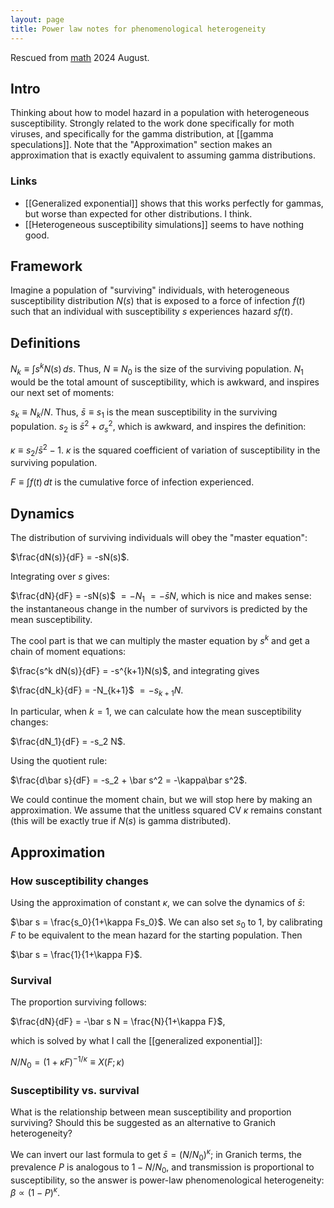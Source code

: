 ```yaml
---
layout: page
title: Power law notes for phenomenological heterogeneity
---
```


Rescued from [math](http://lalashan.mcmaster.ca/theobio/math/index.php/Heterogeneous_susceptibility) 2024 August.

## Intro 

Thinking about how to model hazard in a population with heterogeneous susceptibility.  Strongly related to the work done specifically for moth viruses, and specifically for the gamma distribution, at [[gamma speculations]].  Note that the "Approximation" section makes an approximation that is exactly equivalent to assuming gamma distributions.

### Links 

* [[Generalized exponential]] shows that this works perfectly for gammas, but worse than expected for other distributions.  I think.
* [[Heterogeneous susceptibility simulations]] seems to have nothing good.

## Framework 

Imagine a population of "surviving" individuals, with heterogeneous susceptibility distribution $N(s)$ that is exposed to a force of infection $f(t)$ such that an individual with susceptibility $s$ experiences hazard $s f(t)$.

## Definitions 

$N_k \equiv \int{s^k N(s)\,ds}$.  Thus, $N \equiv N_0$ is the size of the surviving population.  $N_1$ would be the total amount of susceptibility, which is awkward, and inspires our next set of moments:

$s_k \equiv N_k/N$.  Thus, $\bar s \equiv s_1$ is the mean susceptibility in the surviving population.  $s_2$ is $\bar s^2 + \sigma_s^2$, which is awkward, and inspires the definition:

$\kappa \equiv s_2/\bar s^2 - 1$.  $\kappa$ is the squared coefficient of variation of susceptibility in the surviving population.

$F \equiv \int{f(t)\,dt}$ is the cumulative force of infection experienced.

## Dynamics 

The distribution of surviving individuals will obey the "master equation":

$\frac{dN(s)}{dF} = -sN(s)$.

Integrating over $s$ gives: 

$\frac{dN}{dF} = -sN(s)$ $= -N_1$ $=-\bar s N$, which is nice and makes sense: the instantaneous change in the number of survivors is predicted by the mean susceptibility.

The cool part is that we can multiply the master equation by $s^k$ and get a chain of moment equations:

$\frac{s^k dN(s)}{dF} = -s^{k+1}N(s)$, and integrating gives

$\frac{dN_k}{dF} = -N_{k+1}$ $=-s_{k+1} N$.

In particular, when $k=1$, we can calculate how the mean susceptibility changes:

$\frac{dN_1}{dF} = -s_2 N$.

Using the quotient rule:

$\frac{d\bar s}{dF} = -s_2 + \bar s^2 = -\kappa\bar s^2$.

We could continue the moment chain, but we will stop here by making an approximation.  We assume that the unitless squared CV $\kappa$ remains constant (this will be exactly true if $N(s)$ is gamma distributed).

## Approximation 

### How susceptibility changes 

Using the approximation of constant $\kappa$, we can solve the dynamics of $\bar s$:

$\bar s = \frac{s_0}{1+\kappa Fs_0}$.  We can also set $s_0$ to 1, by calibrating $F$ to be equivalent to the mean hazard for the starting population.  Then 

$\bar s = \frac{1}{1+\kappa F}$. 

### Survival 

The proportion surviving follows:

$\frac{dN}{dF} = -\bar s N = \frac{N}{1+\kappa F}$,

which is solved by what I call the [[generalized exponential]]:

$N/N_0 = (1+\kappa F)^{-1/\kappa} \equiv X(F; \kappa)$

### Susceptibility vs. survival 

What is the relationship between mean susceptibility and proportion surviving?  Should this be suggested as an alternative to Granich heterogeneity?

We can invert our last formula to get $\bar s = (N/N_0)^\kappa$; in Granich terms, the prevalence $P$ is analogous to $1-N/N_0$, and transmission is proportional to susceptibility, so the answer is power-law phenomenological heterogeneity: $\beta \propto (1-P)^\kappa$.

